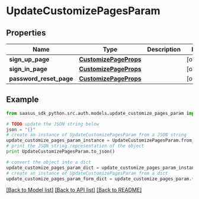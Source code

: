 # UpdateCustomizePagesParam


## Properties

Name | Type | Description | Notes
------------ | ------------- | ------------- | -------------
**sign_up_page** | [**CustomizePageProps**](CustomizePageProps.md) |  | [optional] 
**sign_in_page** | [**CustomizePageProps**](CustomizePageProps.md) |  | [optional] 
**password_reset_page** | [**CustomizePageProps**](CustomizePageProps.md) |  | [optional] 

## Example

```python
from saasus_sdk_python.src.auth.models.update_customize_pages_param import UpdateCustomizePagesParam

# TODO update the JSON string below
json = "{}"
# create an instance of UpdateCustomizePagesParam from a JSON string
update_customize_pages_param_instance = UpdateCustomizePagesParam.from_json(json)
# print the JSON string representation of the object
print UpdateCustomizePagesParam.to_json()

# convert the object into a dict
update_customize_pages_param_dict = update_customize_pages_param_instance.to_dict()
# create an instance of UpdateCustomizePagesParam from a dict
update_customize_pages_param_form_dict = update_customize_pages_param.from_dict(update_customize_pages_param_dict)
```
[[Back to Model list]](../README.md#documentation-for-models) [[Back to API list]](../README.md#documentation-for-api-endpoints) [[Back to README]](../README.md)


